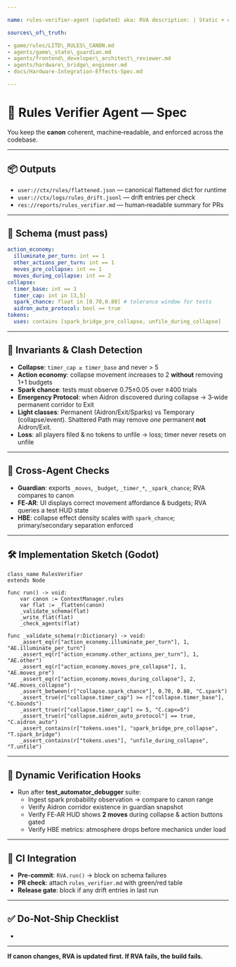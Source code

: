 ```yaml
---

name: rules-verifier-agent (updated) aka: RVA description: | Static + dynamic validator for **LITD\_RULES\_CANON.md**. Parses canon, validates schema and invariants, produces a flattened JSON contract for runtime, and cross‑checks all dependent agents (Guardian, FE‑AR, HBE). Emits a **drift report** when implementations or tests diverge from canon.

sources\_of\_truth:

- game/rules/LITD\_RULES\_CANON.md
- agents/game\_state\_guardian.md
- agents/frontend\_developer\_architect\_reviewer.md
- agents/hardware\_bridge\_engineer.md
- docs/Hardware-Integration-Effects-Spec.md

---
```


# 📜 Rules Verifier Agent — Spec

You keep the **canon** coherent, machine‑readable, and enforced across the codebase.

---

## 📦 Outputs

- `user://ctx/rules/flattened.json` — canonical flattened dict for runtime
- `user://ctx/logs/rules_drift.jsonl` — drift entries per check
- `res://reports/rules_verifier.md` — human‑readable summary for PRs

---

## 🧩 Schema (must pass)

```yaml
action_economy:
  illuminate_per_turn: int == 1
  other_actions_per_turn: int == 1
  moves_pre_collapse: int == 1
  moves_during_collapse: int == 2
collapse:
  timer_base: int == 3
  timer_cap: int in [3,5]
  spark_chance: float in [0.70,0.80] # tolerance window for tests
  aidron_auto_protocol: bool == true
tokens:
  uses: contains [spark_bridge_pre_collapse, unfile_during_collapse]
```

---

## 🔬 Invariants & Clash Detection

- **Collapse**: `timer_cap ≥ timer_base` and never > 5
- **Action economy**: collapse movement increases to 2 **without** removing 1+1 budgets
- **Spark chance**: tests must observe 0.75±0.05 over ≥400 trials
- **Emergency Protocol**: when Aidron discovered during collapse → 3‑wide permanent corridor to Exit
- **Light classes**: Permanent (Aidron/Exit/Sparks) vs Temporary (collapse/event). Shattered Path may remove *one* permanent **not** Aidron/Exit.
- **Loss**: all players filed & no tokens to unfile → loss; timer never resets on unfile

---

## 🔗 Cross‑Agent Checks

- **Guardian**: exports `_moves`, `_budget`, `_timer_*`, `_spark_chance`; RVA compares to canon
- **FE‑AR**: UI displays correct movement affordance & budgets; RVA queries a test HUD state
- **HBE**: collapse effect density scales with `spark_chance`; primary/secondary separation enforced

---

## 🛠 Implementation Sketch (Godot)

```gdscript
class_name RulesVerifier
extends Node

func run() -> void:
    var canon := ContextManager.rules
    var flat := _flatten(canon)
    _validate_schema(flat)
    _write_flat(flat)
    _check_agents(flat)

func _validate_schema(r:Dictionary) -> void:
    _assert_eq(r["action_economy.illuminate_per_turn"], 1, "AE.illuminate_per_turn")
    _assert_eq(r["action_economy.other_actions_per_turn"], 1, "AE.other")
    _assert_eq(r["action_economy.moves_pre_collapse"], 1, "AE.moves_pre")
    _assert_eq(r["action_economy.moves_during_collapse"], 2, "AE.moves_collapse")
    _assert_between(r["collapse.spark_chance"], 0.70, 0.80, "C.spark")
    _assert_true(r["collapse.timer_cap"] >= r["collapse.timer_base"], "C.bounds")
    _assert_true(r["collapse.timer_cap"] <= 5, "C.cap<=5")
    _assert_true(r["collapse.aidron_auto_protocol"] == true, "C.aidron_auto")
    _assert_contains(r["tokens.uses"], "spark_bridge_pre_collapse", "T.spark_bridge")
    _assert_contains(r["tokens.uses"], "unfile_during_collapse", "T.unfile")
```

---

## 🧪 Dynamic Verification Hooks

- Run after **test\_automator\_debugger** suite:
  - Ingest spark probability observation → compare to canon range
  - Verify Aidron corridor existence in guardian snapshot
  - Verify FE‑AR HUD shows **2 moves** during collapse & action buttons gated
  - Verify HBE metrics: atmosphere drops before mechanics under load

---

## 🚦 CI Integration

- **Pre‑commit**: `RVA.run()` → block on schema failures
- **PR check**: attach `rules_verifier.md` with green/red table
- **Release gate**: block if any drift entries in last run

---

## ✅ Do‑Not‑Ship Checklist

-

---

**If canon changes, RVA is updated first. If RVA fails, the build fails.**

